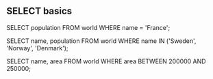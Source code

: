 ## SELECT basics

SELECT population FROM world WHERE name = 'France';

SELECT name, population FROM world WHERE name IN ('Sweden', 'Norway', 'Denmark');


SELECT name, area FROM world WHERE area BETWEEN 200000 AND 250000;


